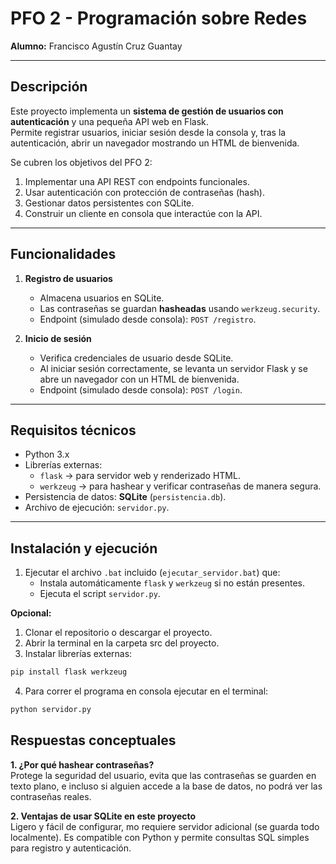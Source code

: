 # PFO 2 - Programación sobre Redes

**Alumno:** Francisco Agustín Cruz Guantay   

---

## Descripción

Este proyecto implementa un **sistema de gestión de usuarios con autenticación** y una pequeña API web en Flask.  
Permite registrar usuarios, iniciar sesión desde la consola y, tras la autenticación, abrir un navegador mostrando un HTML de bienvenida.

Se cubren los objetivos del PFO 2:  
1. Implementar una API REST con endpoints funcionales.  
2. Usar autenticación con protección de contraseñas (hash).  
3. Gestionar datos persistentes con SQLite.  
4. Construir un cliente en consola que interactúe con la API.  

---

## Funcionalidades

1. **Registro de usuarios**  
   - Almacena usuarios en SQLite.  
   - Las contraseñas se guardan **hasheadas** usando `werkzeug.security`.  
   - Endpoint (simulado desde consola): `POST /registro`.

2. **Inicio de sesión**  
   - Verifica credenciales de usuario desde SQLite.  
   - Al iniciar sesión correctamente, se levanta un servidor Flask y se abre un navegador con un HTML de bienvenida.  
   - Endpoint (simulado desde consola): `POST /login`.

---

## Requisitos técnicos

- Python 3.x  
- Librerías externas:
  - `flask` → para servidor web y renderizado HTML.
  - `werkzeug` → para hashear y verificar contraseñas de manera segura.  
- Persistencia de datos: **SQLite** (`persistencia.db`).  
- Archivo de ejecución: `servidor.py`.   

---

## Instalación y ejecución

1. Ejecutar el archivo `.bat` incluido (`ejecutar_servidor.bat`) que:  
    - Instala automáticamente `flask` y `werkzeug` si no están presentes.  
    - Ejecuta el script `servidor.py`.  

**Opcional:**

1. Clonar el repositorio o descargar el proyecto.  
2. Abrir la terminal en la carpeta src del proyecto.
3. Instalar librerías externas:
```bash
pip install flask werkzeug
```
4. Para correr el programa en consola ejecutar en el terminal:
```bash
python servidor.py
```

## Respuestas conceptuales

**1. ¿Por qué hashear contraseñas?**  
Protege la seguridad del usuario, evita que las contraseñas se guarden en texto plano, e incluso si alguien accede a la base de datos, no podrá ver las contraseñas reales.  

**2. Ventajas de usar SQLite en este proyecto**  
Ligero y fácil de configurar, mo requiere servidor adicional (se guarda todo localmente). Es compatible con Python y permite consultas SQL simples para registro y autenticación.